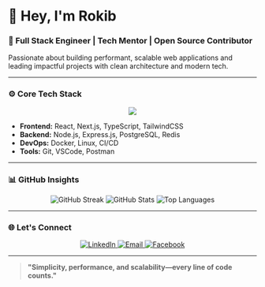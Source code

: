# 👋 Hey, I'm Rokib

### 💼 Full Stack Engineer | Tech Mentor | Open Source Contributor

Passionate about building performant, scalable web applications and leading impactful projects with clean architecture and modern tech.

---

### ⚙️ Core Tech Stack

<div align="center">
  <img src="https://skillicons.dev/icons?i=ts,react,nextjs,nodejs,express,postgresql,redis,docker,linux,git" />
</div>

- **Frontend:** React, Next.js, TypeScript, TailwindCSS  
- **Backend:** Node.js, Express.js, PostgreSQL, Redis  
- **DevOps:** Docker, Linux, CI/CD  
- **Tools:** Git, VSCode, Postman

---

### 📊 GitHub Insights

<div align="center">
  <img src="https://github-readme-streak-stats.herokuapp.com?user=rokib97&theme=transparent&hide_border=true" alt="GitHub Streak" />
  <img src="https://github-readme-stats.vercel.app/api?username=rokib97&show_icons=true&theme=transparent&hide_border=true&count_private=true" alt="GitHub Stats" />
  <img src="https://github-readme-stats.vercel.app/api/top-langs/?username=rokib97&layout=compact&theme=transparent&hide_border=true" alt="Top Languages" />
</div>

---

### 🌐 Let's Connect

<div align="center">
  <a href="https://www.linkedin.com/in/rokibul97/">
    <img src="https://img.shields.io/badge/LinkedIn-0A66C2?style=for-the-badge&logo=linkedin&logoColor=white" alt="LinkedIn" />
  </a>
  <a href="mailto:rokibulhasan.ph@gmail.com">
    <img src="https://img.shields.io/badge/Gmail-EA4335?style=for-the-badge&logo=gmail&logoColor=white" alt="Email" />
  </a>
  <a href="https://fb.com/rokib97">
    <img src="https://img.shields.io/badge/Facebook-1877F2?style=for-the-badge&logo=facebook&logoColor=white" alt="Facebook" />
  </a>
</div>

---

> **"Simplicity, performance, and scalability—every line of code counts."**
